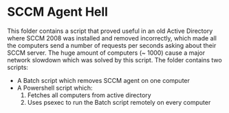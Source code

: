 # SCCM Agent Hell
This folder contains a script that proved useful in an old Active Directory where SCCM 2008 was installed and removed incorrectly, which made all the computers send a number of requests per seconds asking about their SCCM server.
The huge amount of computers (~ 1000) cause a major network slowdown which was solved by this script.
The folder contains two scripts:
* A Batch script which removes SCCM agent on one computer
* A Powershell script which:
    1. Fetches all computers from active directory
    2. Uses psexec to run the Batch script remotely on every computer
